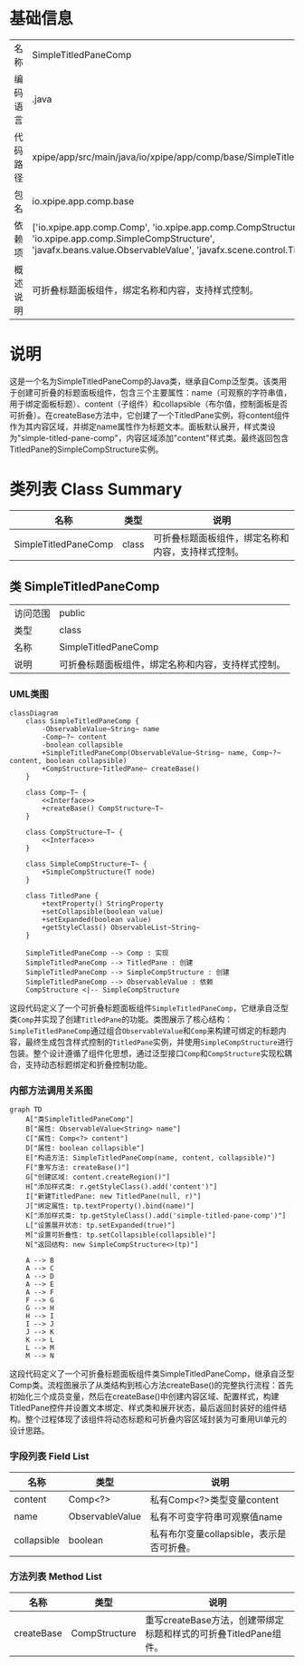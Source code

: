 # 基础信息

|      |      |
|------|------|
| 名称 | SimpleTitledPaneComp |
| 编码语言 | .java |
| 代码路径 | xpipe/app/src/main/java/io/xpipe/app/comp/base/SimpleTitledPaneComp.java |
| 包名 | io.xpipe.app.comp.base |
| 依赖项 | ['io.xpipe.app.comp.Comp', 'io.xpipe.app.comp.CompStructure', 'io.xpipe.app.comp.SimpleCompStructure', 'javafx.beans.value.ObservableValue', 'javafx.scene.control.TitledPane'] |
| 概述说明 | 可折叠标题面板组件，绑定名称和内容，支持样式控制。 |

# 说明

这是一个名为SimpleTitledPaneComp的Java类，继承自Comp泛型类。该类用于创建可折叠的标题面板组件，包含三个主要属性：name（可观察的字符串值，用于绑定面板标题）、content（子组件）和collapsible（布尔值，控制面板是否可折叠）。在createBase方法中，它创建了一个TitledPane实例，将content组件作为其内容区域，并绑定name属性作为标题文本。面板默认展开，样式类设为"simple-titled-pane-comp"，内容区域添加"content"样式类。最终返回包含TitledPane的SimpleCompStructure实例。

# 类列表 Class Summary

| 名称   | 类型  | 说明 |
|-------|------|-------------|
| SimpleTitledPaneComp | class | 可折叠标题面板组件，绑定名称和内容，支持样式控制。 |



## 类 SimpleTitledPaneComp

|      |      |
|------|------|
| 访问范围 | public |
| 类型 | class |
| 名称 | SimpleTitledPaneComp |
| 说明 | 可折叠标题面板组件，绑定名称和内容，支持样式控制。 |


### UML类图

```mermaid
classDiagram
    class SimpleTitledPaneComp {
        -ObservableValue~String~ name
        -Comp~?~ content
        -boolean collapsible
        +SimpleTitledPaneComp(ObservableValue~String~ name, Comp~?~ content, boolean collapsible)
        +CompStructure~TitledPane~ createBase()
    }

    class Comp~T~ {
        <<Interface>>
        +createBase() CompStructure~T~
    }

    class CompStructure~T~ {
        <<Interface>>
    }

    class SimpleCompStructure~T~ {
        +SimpleCompStructure(T node)
    }

    class TitledPane {
        +textProperty() StringProperty
        +setCollapsible(boolean value)
        +setExpanded(boolean value)
        +getStyleClass() ObservableList~String~
    }

    SimpleTitledPaneComp --> Comp : 实现
    SimpleTitledPaneComp --> TitledPane : 创建
    SimpleTitledPaneComp --> SimpleCompStructure : 创建
    SimpleTitledPaneComp --> ObservableValue : 依赖
    CompStructure <|-- SimpleCompStructure
```

这段代码定义了一个可折叠标题面板组件`SimpleTitledPaneComp`，它继承自泛型类`Comp`并实现了创建`TitledPane`的功能。类图展示了核心结构：`SimpleTitledPaneComp`通过组合`ObservableValue`和`Comp`来构建可绑定的标题内容，最终生成包含样式控制的`TitledPane`实例，并使用`SimpleCompStructure`进行包装。整个设计遵循了组件化思想，通过泛型接口`Comp`和`CompStructure`实现松耦合，支持动态标题绑定和折叠控制功能。


### 内部方法调用关系图

```mermaid
graph TD
    A["类SimpleTitledPaneComp"]
    B["属性: ObservableValue<String> name"]
    C["属性: Comp<?> content"]
    D["属性: boolean collapsible"]
    E["构造方法: SimpleTitledPaneComp(name, content, collapsible)"]
    F["重写方法: createBase()"]
    G["创建区域: content.createRegion()"]
    H["添加样式类: r.getStyleClass().add('content')"]
    I["新建TitledPane: new TitledPane(null, r)"]
    J["绑定属性: tp.textProperty().bind(name)"]
    K["添加样式类: tp.getStyleClass().add('simple-titled-pane-comp')"]
    L["设置展开状态: tp.setExpanded(true)"]
    M["设置可折叠性: tp.setCollapsible(collapsible)"]
    N["返回结构: new SimpleCompStructure<>(tp)"]

    A --> B
    A --> C
    A --> D
    A --> E
    A --> F
    F --> G
    G --> H
    H --> I
    I --> J
    J --> K
    K --> L
    L --> M
    M --> N
```

这段代码定义了一个可折叠标题面板组件类SimpleTitledPaneComp，继承自泛型Comp类。流程图展示了从类结构到核心方法createBase()的完整执行流程：首先初始化三个成员变量，然后在createBase()中创建内容区域、配置样式，构建TitledPane控件并设置文本绑定、样式类和展开状态，最后返回封装好的组件结构。整个过程体现了该组件将动态标题和可折叠内容区域封装为可重用UI单元的设计思路。

### 字段列表 Field List

| 名称  | 类型  | 说明 |
|-------|-------|------|
| content | Comp<?> | 私有Comp<?>类型变量content |
| name | ObservableValue<String> | 私有不可变字符串可观察值name |
| collapsible | boolean | 私有布尔变量collapsible，表示是否可折叠。 |

### 方法列表 Method List

| 名称  | 类型  | 说明 |
|-------|-------|------|
| createBase | CompStructure<TitledPane> | 重写createBase方法，创建带绑定标题和样式的可折叠TitledPane组件。 |




